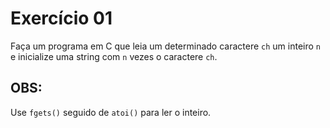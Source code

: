 # Exercício 01

  Faça um programa em C que leia um determinado caractere `ch` um inteiro `n` e inicialize uma string com `n` vezes o caractere `ch`.

## OBS:

  Use `fgets()` seguido de `atoi()` para ler o inteiro.